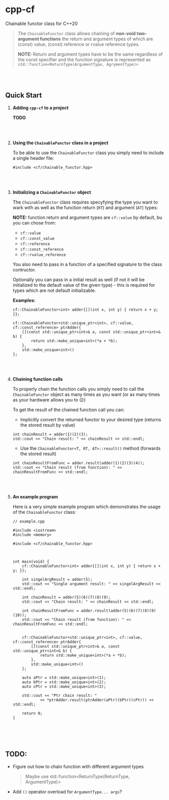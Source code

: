 # cpp-cf
Chainable functor class for C++20

> The `ChainableFunctor` class allows chaining of **non-void two-argument functions** the  return and argument types of which are (const) value, (const) reference or rvalue reference types.
>
> **NOTE:** Return and argument types have to be the same regardless of the const specifier and the function signature is represented as `std::function<ReturnType(ArgumentType, AgrymentType)>`



<br />
<br />

## Quick Start

1. **Adding `cpp-cf` to a project**

    **TODO**

<br />
<br />

2. **Using the `ChainableFunctor` class in a project**

    To be able to use the `ChainableFunctor` class you simply need to include a single header file:

    ```
    #include <cf/chainable_functor.hpp>
    ```

<br />
<br />

3. **Initializing a `ChainableFunctor` object**

    The `ChainableFunctor` class requires specyfying the type you want to wark with as well as the function return (`RT`) and argument (`AT`) types:

    **NOTE:** function return and argument types are `cf::value` by default, bu you can chose from:
    * `cf::value`
    * `cf::const_value`
    * `cf::reference`
    * `cf::const_reference`
    * `cf::rvalue_reference`

    You also need to pass in a function of a specified signature to the class contructor.

    Optionally you can pass in a initial result as well (if not it will be initialized to the default value of the given type) - this is required for types which are not default initializable.

    **Examples:**

    ```
    cf::ChainableFunctor<int> adder{[](int x, int y) { return x + y; }};
    ```

    ```
    cf::ChainableFunctor<std::unique_ptr<int>, cf::value, cf::const_reference> ptrAdder{
        [](const std::unique_ptr<int>& a, const std::unique_ptr<int>& b) {
            return std::make_unique<int>(*a + *b);
        },
        std::make_unique<int>()
    };
    ```

<br />
<br />

4. **Chaining function calls**

    To properly chain the function calls you simply need to call the `ChainableFunctor` object as many times as you want (or as many times as your hardware allows you to :wink:)

    To get the result of the chained function call you can:

    * Implicitly convert the returned functor to your desired type (returns the stored result by value)

    ```
    int chainResult = adder(1)(2)(3);
    std::cout << "Chain result: " << chainResult << std::endl;
    ```

    * Use the `ChainableFunctor<T, RT, AT>::result()` method (forwards the stored result)

    ```
    int chainResultFromFunc = adder.result(adder(1)(2)(3)(4));
    std::cout << "Chain result (from function): " << chainResultFromFunc << std::endl;
    ```

<br />
<br />

5. **An example program**

    Here is a very simple example program which demonstrates the usage of the `ChainableFunctor` class:

    ```
    // example.cpp

    #include <iostream>
    #include <memory>

    #include <cf/chainable_functor.hpp>



    int main(void) {
        cf::ChainableFunctor<int> adder{[](int x, int y) { return x + y; }};

        int singelArgResult = adder(5);
        std::cout << "Single argument result: " << singelArgResult << std::endl;

        int chainResult = adder(5)(6)(7)(8)(9);
        std::cout << "Chain result: " << chainResult << std::endl;

        int chainResultFromFunc = adder.result(adder(5)(6)(7)(8)(9)(10));
        std::cout << "Chain result (from function): " << chainResultFromFunc << std::endl;


        cf::ChainableFunctor<std::unique_ptr<int>, cf::value, cf::const_reference> ptrAdder{
            [](const std::unique_ptr<int>& a, const std::unique_ptr<int>& b) {
                return std::make_unique<int>(*a + *b);
            },
            std::make_unique<int>()
        };

        auto aPtr = std::make_unique<int>(1);
        auto bPtr = std::make_unique<int>(2);
        auto cPtr = std::make_unique<int>(3);

        std::cout << "Ptr chain result: "
                << *ptrAdder.result(ptrAdder(aPtr)(bPtr)(cPtr)) << std::endl;

        return 0;
    }
    ```

<br />
<br />
<br />

## TODO:

* Figure out how to chain function with different argument types
  > Maybe use std::function<ReturnType(ReturnType, ArgumentType)>

* Add `()` operator overload for `ArgumentType... args`?
